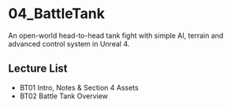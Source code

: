 # 04_BattleTank
An open-world head-to-head tank fight with simple AI, terrain and advanced control system in Unreal 4.

## Lecture List
* BT01 Intro, Notes & Section 4 Assets
* BT02 Battle Tank Overview
